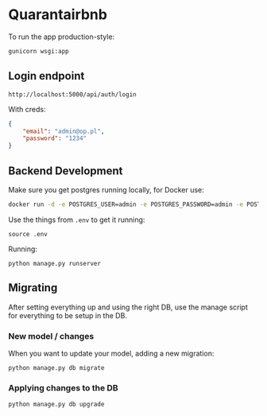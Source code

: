# Quarantairbnb

To run the app production-style:

```bash
gunicorn wsgi:app
```

## Login endpoint

```
http://localhost:5000/api/auth/login
```

With creds:

```json
{
	"email": "admin@op.pl",
	"password": "1234"
}
```

## Backend Development

Make sure you get postgres running locally, for Docker use:

```bash
docker run -d -e POSTGRES_USER=admin -e POSTGRES_PASSWORD=admin -e POSTGRES_DB=quarant --name quarant -p 5432:5432 postgres:11-alpine
```

Use the things from `.env` to get it running:

```
source .env
```

Running:

```
python manage.py runserver
```


## Migrating

After setting everything up and using the right DB, use the manage script for 
everything to be setup in the DB.

### New model / changes
When you want to update your model, adding a new migration:

```
python manage.py db migrate
```

### Applying changes to the DB

```
python manage.py db upgrade
```